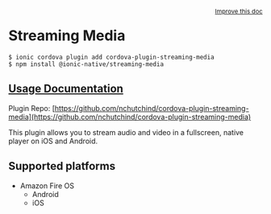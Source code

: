 <a style="float:right;font-size:12px;" href="http://github.com/ionic-team/ionic-native/edit/master/src/@ionic-native/plugins/streaming-media/index.ts#L46">
  Improve this doc
</a>

# Streaming Media

```
$ ionic cordova plugin add cordova-plugin-streaming-media
$ npm install @ionic-native/streaming-media
```

## [Usage Documentation](https://ionicframework.com/docs/native/streaming-media/)

Plugin Repo: [https://github.com/nchutchind/cordova-plugin-streaming-media](https://github.com/nchutchind/cordova-plugin-streaming-media)

This plugin allows you to stream audio and video in a fullscreen, native player on iOS and Android.

## Supported platforms

- Amazon Fire OS
  - Android
  - iOS
  


